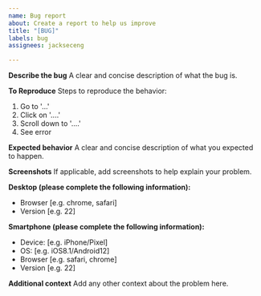 ```yaml
---
name: Bug report
about: Create a report to help us improve
title: "[BUG]"
labels: bug
assignees: jackseceng

---
```


**Describe the bug**
A clear and concise description of what the bug is.

**To Reproduce**
Steps to reproduce the behavior:
1. Go to '...'
2. Click on '....'
3. Scroll down to '....'
4. See error

**Expected behavior**
A clear and concise description of what you expected to happen.

**Screenshots**
If applicable, add screenshots to help explain your problem.

**Desktop (please complete the following information):**
 - Browser [e.g. chrome, safari]
 - Version [e.g. 22]

**Smartphone (please complete the following information):**
 - Device: [e.g. iPhone/Pixel]
 - OS: [e.g. iOS8.1/Android12]
 - Browser [e.g. safari, chrome]
 - Version [e.g. 22]

**Additional context**
Add any other context about the problem here.
